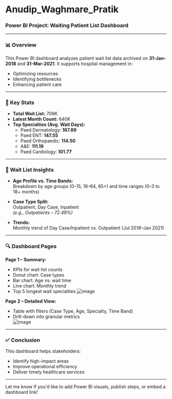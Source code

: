 

# Anudip_Waghmare_Pratik  
### Power BI Project:  Waiting Patient List Dashboard

---

### 📊 Overview

This Power BI dashboard analyzes patient wait list data archived on **31-Jan-2018** and **31-Mar-2021**. It supports hospital management in:

- Optimizing resources  
- Identifying bottlenecks  
- Enhancing patient care  

---

### 📌 Key Stats

- **Total Wait List:** 709K  
- **Latest Month Count:** 640K  
- **Top Specialties (Avg. Wait Days):**  
  - Paed Dermatology: **167.89**  
  - Paed ENT: **147.55**  
  - Paed Orthopaedic: **114.50**  
  - A&E: **111.19**  
  - Paed Cardiology: **101.77**

---

### 🧪 Wait List Insights

- **Age Profile vs. Time Bands:**  
  Breakdown by age groups (0–15, 16–64, 65+) and time ranges (0–3 to 18+ months)

- **Case Type Split:**  
  Outpatient, Day Case, Inpatient  
  _(e.g., Outpatients – 72.49%)_

- **Trends:**  
  Monthly trend of Day Case/Inpatient vs. Outpatient (Jul 2018–Jan 2021)

---

### 🔍 Dashboard Pages

**Page 1 – Summary:**  
- KPIs for wait list counts  
- Donut chart: Case types  
- Bar chart: Age vs. wait time  
- Line chart: Monthly trend  
- Top 5 longest wait specialties
 ![image](https://github.com/user-attachments/assets/28829dd0-319d-4a72-a383-9cbe9d3fb44f)


**Page 2 – Detailed View:**  
- Table with filters (Case Type, Age, Specialty, Time Band)  
- Drill-down into granular metrics  
![image](https://github.com/user-attachments/assets/6172ee5e-19bf-4cd2-ac56-f82633aa54a8)

---

### ✅ Conclusion

This dashboard helps stakeholders:

- Identify high-impact areas  
- Improve operational efficiency  
- Deliver timely healthcare services  

---

Let me know if you'd like to add Power BI visuals, publish steps, or embed a dashboard link!

